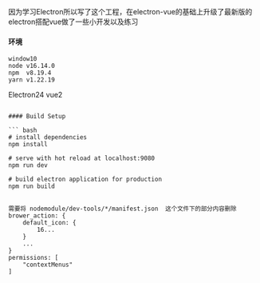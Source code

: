 因为学习Electron所以写了这个工程，在electron-vue的基础上升级了最新版的electron搭配vue做了一些小开发以及练习

#### 环境
```
window10
node v16.14.0
npm  v8.19.4
yarn v1.22.19

```
Electron24 
vue2
```

#### Build Setup

``` bash
# install dependencies
npm install

# serve with hot reload at localhost:9080
npm run dev

# build electron application for production
npm run build


需要将 nodemodule/dev-tools/*/manifest.json  这个文件下的部分内容删除
brower_action: {
    default_icon: {
        16...
    }
    ...
}
permissions: [
    "contextMenus"
]

```

